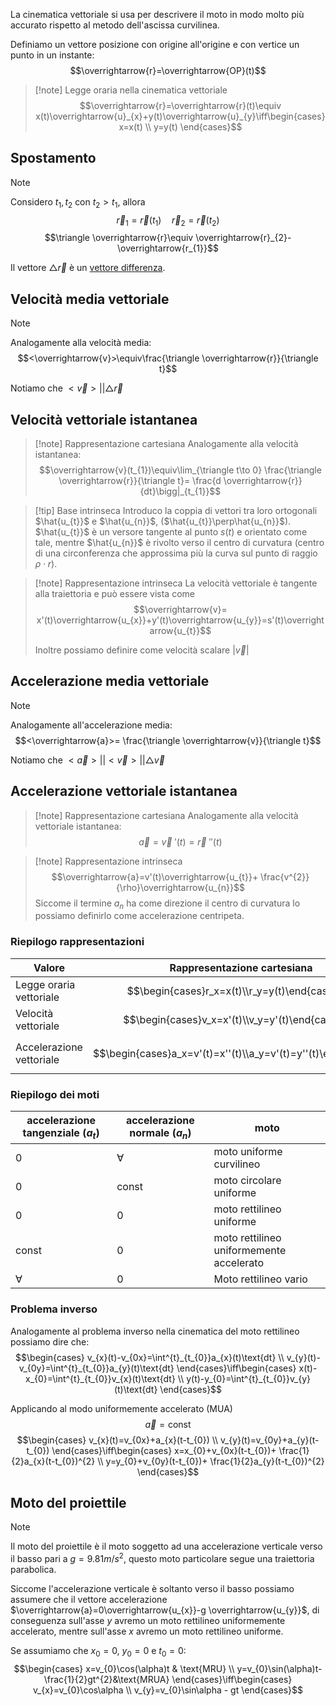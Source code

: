 La cinematica vettoriale si usa per descrivere il moto in modo molto più accurato rispetto al metodo dell'ascissa curvilinea.

Definiamo un vettore posizione con origine all'origine e con vertice un punto in un instante:
$$\overrightarrow{r}=\overrightarrow{OP}(t)$$
>[!note] Legge oraria nella cinematica vettoriale
>$$\overrightarrow{r}=\overrightarrow{r}(t)\equiv x(t)\overrightarrow{u}_{x}+y(t)\overrightarrow{u}_{y}\iff\begin{cases}
x=x(t) \\
y=y(t)
\end{cases}$$

## Spostamento
>[!note]
>Considero $t_{1},t_{2}$ con $t_{2}>t_{1}$, allora $$\overrightarrow{r}_{1}=\overrightarrow{r}(t_{1})\quad \overrightarrow{r}_{2}=\overrightarrow{r}(t_{2})$$
>$$\triangle \overrightarrow{r}\equiv \overrightarrow{r}_{2}- \overrightarrow{r_{1}}$$
>
>Il vettore $\triangle \overrightarrow{r}$ è un [vettore differenza](https://andrea-bonari.github.io/MAT-03/Geometria/Retta.html#Vettore_differenza).

## Velocità media vettoriale
>[!note]
>Analogamente alla velocità media:
>$$<\overrightarrow{v}>\equiv\frac{\triangle \overrightarrow{r}}{\triangle t}$$
>
>Notiamo che $<\overrightarrow{v}>||\triangle\overrightarrow{r}$

## Velocità vettoriale istantanea
>[!note] Rappresentazione cartesiana
>Analogamente alla velocità istantanea:
>$$\overrightarrow{v}(t_{1})\equiv\lim_{\triangle t\to 0} \frac{\triangle \overrightarrow{r}}{\triangle t}= \frac{d \overrightarrow{r}}{dt}\bigg|_{t_{1}}$$

>[!tip] Base intrinseca
>Introduco la coppia di vettori tra loro ortogonali $\hat{u_{t}}$ e $\hat{u_{n}}$, ($\hat{u_{t}}\perp\hat{u_{n}}$).
>$\hat{u_{t}}$ è un versore tangente al punto $s(t)$ e orientato come tale, mentre $\hat{u_{n}}$ è rivolto verso il centro di curvatura (centro di una circonferenza che approssima più la curva sul punto di raggio $\rho\cdot r$).

>[!note] Rappresentazione intrinseca
>La velocità vettoriale è tangente alla traiettoria e può essere vista come $$\overrightarrow{v}= x'(t)\overrightarrow{u_{x}}+y'(t)\overrightarrow{u_{y}}=s'(t)\overrightarrow{u_{t}}$$
>
>Inoltre possiamo definire come velocità scalare $|\overrightarrow{v}|$

## Accelerazione media vettoriale
>[!note]
>Analogamente all'accelerazione media:
>$$<\overrightarrow{a}>= \frac{\triangle \overrightarrow{v}}{\triangle t}$$
>
>Notiamo che $<\overrightarrow{a}>||<\overrightarrow{v}>||\triangle\overrightarrow{v}$

## Accelerazione vettoriale istantanea
>[!note] Rappresentazione cartesiana
>Analogamente alla velocità vettoriale istantanea:
>$$\overrightarrow{a}=\overrightarrow{v}\text{ }'(t)=\overrightarrow{r}\text{ }''(t)$$

>[!note] Rappresentazione intrinseca
>$$\overrightarrow{a}=v'(t)\overrightarrow{u_{t}}+ \frac{v^{2}}{\rho}\overrightarrow{u_{n}}$$
>Siccome il termine $a_{n}$ ha come direzione il centro di curvatura lo possiamo definirlo come accelerazione centripeta.

### Riepilogo rappresentazioni
| Valore                   | Rappresentazione cartesiana                                    | Rappresentazione intrinseca                                         |
| ------------------------ | -------------------------------------------------------------- | ------------------------------------------------------------------- |
| Legge oraria vettoriale  | $$\begin{cases}r_x=x(t)\\r_y=y(t)\end{cases}$$                 |                                                                     |
| Velocità vettoriale      | $$\begin{cases}v_x=x'(t)\\v_y=y'(t)\end{cases}$$               | $$\begin{cases}v_t=v=s'(t)\\v_n=0\end{cases}$$                      |
| Accelerazione vettoriale | $$\begin{cases}a_x=v'(t)=x''(t)\\a_y=v'(t)=y''(t)\end{cases}$$ | $$\begin{cases}a_t=v'=s''(t)\\a_n = \frac{v^{2}}{\rho}\end{cases}$$ |
### Riepilogo dei moti
| accelerazione tangenziale ($a_t$) | accelerazione normale ($a_n$) | moto                                     |
| --------------------------------- | ----------------------------- | ---------------------------------------- |
| $0$                               | $\forall$                     | moto uniforme curvilineo                 |
| $0$                               | $\text{const}$                | moto circolare uniforme                  |
| $0$                               | $0$                           | moto rettilineo uniforme                 |
| $\text{const}$                    | $0$                           | moto rettilineo uniformemente accelerato |
| $\forall$                         | $0$                           | Moto rettilineo vario                    |
### Problema inverso
Analogamente al problema inverso nella cinematica del moto rettilineo possiamo dire che: $$\begin{cases}
v_{x}(t)-v_{0x}=\int^{t}_{t_{0}}a_{x}(t)\text{dt} \\
v_{y}(t)-v_{0y}=\int^{t}_{t_{0}}a_{y}(t)\text{dt}
\end{cases}\iff\begin{cases}
x(t)-x_{0}=\int^{t}_{t_{0}}v_{x}(t)\text{dt} \\
y(t)-y_{0}=\int^{t}_{t_{0}}v_{y}(t)\text{dt}
\end{cases}$$

Applicando al modo uniformemente accelerato (MUA)
$$\overrightarrow{a}=\text{const}$$
$$\begin{cases}
v_{x}(t)=v_{0x}+a_{x}(t-t_{0}) \\
v_{y}(t)=v_{0y}+a_{y}(t-t_{0})
\end{cases}\iff\begin{cases}
x=x_{0}+v_{0x}(t-t_{0})+ \frac{1}{2}a_{x}(t-t_{0})^{2} \\
y=y_{0}+v_{0y}(t-t_{0})+ \frac{1}{2}a_{y}(t-t_{0})^{2}
\end{cases}$$
## Moto del proiettile
>[!note]
>Il moto del proiettile è il moto soggetto ad una accelerazione verticale verso il basso pari a $g=9.81 m/s^{2}$, questo moto particolare segue una traiettoria parabolica.

Siccome l'accelerazione verticale è soltanto verso il basso possiamo assumere che il vettore accelerazione $\overrightarrow{a}=0\overrightarrow{u_{x}}-g \overrightarrow{u_{y}}$, di conseguenza sull'asse $y$ avremo un moto rettilineo uniformemente accelerato, mentre sull'asse $x$ avremo un moto rettilineo uniforme.

Se assumiamo che $x_{0}=0$, $y_{0}=0$ e $t_{0}=0$:
$$\begin{cases}
x=v_{0}\cos(\alpha)t & \text{MRU} \\
y=v_{0}\sin(\alpha)t- \frac{1}{2}gt^{2}&\text{MRUA}
\end{cases}\iff\begin{cases}
v_{x}=v_{0}\cos\alpha \\
v_{y}=v_{0}\sin\alpha - gt
\end{cases}$$
